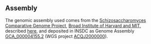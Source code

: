 Assembly
--------

The genomic assembly used comes from the [Schizosaccharomyces
Comparative Genome
Project](http://www.broadinstitute.org/annotation/genome/schizosaccharomyces_group/MultiHome.html),
[Broad Institute of Harvard and MIT](http://www.broadinstitute.org/),
described [here](http://europepmc.org/articles/PMC3131103), and
deposited in INSDC as Genome
Assembly [GCA_000004155.2](http://www.ebi.ac.uk/ena/data/view/GCA_000004155.2 "GCA_000004155.2")
(WGS project [ACQJ2000000](http://www.ebi.ac.uk/ena/data/view/ACQJ00000000)).
